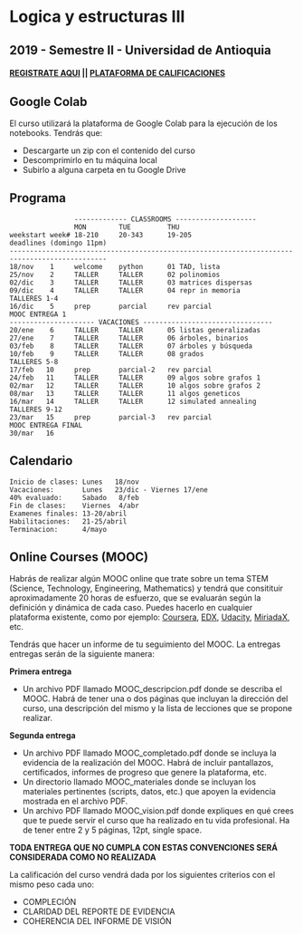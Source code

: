 ﻿# Logica y estructuras III

## 2019 - Semestre II - Universidad de Antioquia

#### [REGISTRATE AQUI](https://forms.gle/ivvhRP8dpzrCXh2k9) || [PLATAFORMA DE CALIFICACIONES](https://m3g87w9l3k.execute-api.us-west-2.amazonaws.com/dev/rlxmooc/web/login)

## Google Colab

El curso utilizará la plataforma de Google Colab para la ejecución de los notebooks. Tendrás que:

- Descargarte un zip con el contenido del curso
- Descomprimirlo en tu máquina local
- Subirlo a alguna carpeta en tu Google Drive

## Programa

                    ------------- CLASSROOMS --------------------
                    MON        TUE         THU
    weekstart week# 18-210     20-343      19-205                      deadlines (domingo 11pm)
    ----------------------------------------------------------------------------------------------
    18/nov    1     welcome    python      01 TAD, lista	
    25/nov    2     TALLER     TALLER      02 polinomios 	
    02/dic    3     TALLER     TALLER      03 matrices dispersas 	
    09/dic    4     TALLER     TALLER      04 repr in memoria	            TALLERES 1-4
    16/dic    5     prep       parcial     rev parcial                    MOOC ENTREGA 1
    --------------------- VACACIONES --------------------------------
    20/ene    6     TALLER     TALLER      05 listas generalizadas                  
    27/ene    7     TALLER     TALLER      06 árboles, binarios  
    03/feb    8     TALLER     TALLER      07 árboles y búsqueda        
    10/feb    9     TALLER     TALLER      08 grados                      TALLERES 5-8 
    17/feb   10     prep       parcial-2   rev parcial
    24/feb   11     TALLER     TALLER      09 algos sobre grafos 1 
    02/mar   12     TALLER     TALLER      10 algos sobre grafos 2      
    08/mar   13     TALLER     TALLER      11 algos geneticos          
    16/mar   14     TALLER     TALLER      12 simulated annealing         TALLERES 9-12
    23/mar   15     prep       parcial-3   rev parcial                    MOOC ENTREGA FINAL
    30/mar   16

## Calendario

    Inicio de clases: Lunes   18/nov
    Vacaciones:       Lunes   23/dic - Viernes 17/ene
    40% evaluado:     Sabado   8/feb
    Fin de clases:    Viernes  4/abr
    Examenes finales: 13-20/abril
    Habilitaciones:   21-25/abril
    Terminacion:      4/mayo


## Online Courses (MOOC)
Habrás de realizar algún MOOC online que trate sobre un tema STEM (Science, Technology, Engineering, Mathematics) y tendrá que consitituir aproximadamente 20 horas de esfuerzo, que se evaluarán según la definición y dinámica de cada caso. Puedes hacerlo en cualquier plataforma existente, como por ejemplo: [Coursera](www.coursera.org), [EDX](www.edx.org), [Udacity](www.udacity.org), [MiriadaX](https://miriadax.net/), etc.

Tendrás que hacer un informe de tu seguimiento del MOOC. La entregas entregas serán de la siguiente manera:

**Primera entrega**
- Un archivo PDF llamado MOOC_descripcion.pdf donde se describa el MOOC. Habrá de tener una o dos páginas que incluyan la dirección del curso, una descripción del mismo y la lista de lecciones que se propone realizar.

**Segunda entrega**
- Un archivo PDF llamado MOOC_completado.pdf donde se incluya la evidencia de la realización del MOOC. Habrá de incluir pantallazos, certificados, informes de progreso que genere la plataforma, etc. 
- Un directorio llamado MOOC_materiales donde se incluyan los materiales pertinentes (scripts, datos, etc.) que apoyen la evidencia mostrada en el archivo PDF.
- Un archivo PDF llamado MOOC_vision.pdf donde expliques en qué crees que te puede servir el curso que ha realizado en tu vida profesional. Ha de tener entre 2 y 5 páginas, 12pt, single space.

**TODA ENTREGA QUE NO CUMPLA CON ESTAS CONVENCIONES SERÁ CONSIDERADA COMO NO REALIZADA**

La calificación del curso vendrá dada por los siguientes criterios con el mismo peso cada uno:

- COMPLECIÓN 
- CLARIDAD DEL REPORTE DE EVIDENCIA
- COHERENCIA DEL INFORME DE VISIÓN

